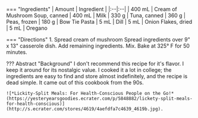 === "Ingredients"
    | Amount | Ingredient |
    |:--|:--|
    | 400 mL | Cream of Mushroom Soup, canned
    | 400 mL | Milk
    | 330 g  | Tuna, canned
    | 360 g  | Peas, frozen
    | 180 g  | Bow Tie Pasta
    | 5 mL   | Dill
    | 5 mL   | Onion Flakes, dried
    | 5 mL   | Oregano

=== "Directions"
    1. Spread cream of mushroom Spread ingredients over 9" x 13" casserole dish. Add remaining ingredients. Mix. Bake at 325° F for 50 minutes.

??? Abstract "Background"
    I don't recommend this recipe for it's flavor. I keep it around for its nostalgic value. I cooked it a lot in college; the ingredients are easy to find and store almost indefinitely, and the recipe is dead simple. It came out of this cookbook from the 90s.

    ![*Lickity-Split Meals: For Health-Conscious People on the Go!* (https://yesteryearsgoodies.ecrater.com/p/5848882/lickety-split-meals-for-health-conscious)](http://s.ecrater.com/stores/4619/4aefdfa7c4639_4619b.jpg).
